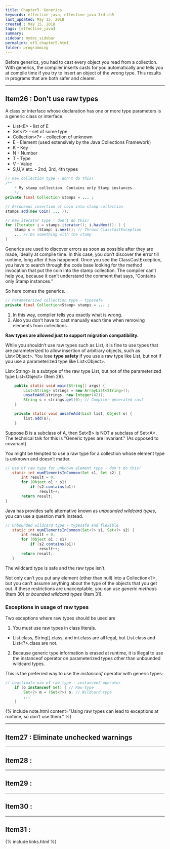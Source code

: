 ```yaml
---
title: Chapter5. Generics
keywords: effective java, effective java 3rd ch5
last_updated: May 15, 2018
created : May 15, 2018
tags: [effective_java]
summary:
sidebar: mydoc_sidebar
permalink: ef3_chapter5.html
folder: programming
---
```


Before generics, you had to cast every object you read from a collection.
With generics, the compiler inserts casts for you automatically and tells you at compile time
if you try to insert an object of the wrong type. This results in programs that are both safer and clearer.

***
## Item26 : Don't use raw types 

A class or interface whose declaration has one or more type parameters is a generic class or interface.
 - List\<E> - list of E
 - Set<?> - set of some type
 - Collection<?> - collection of unknown
 - E - Element (used extensively by the Java Collections Framework)
 - K - Key
 - N - Number
 - T - Type
 - V - Value
 - S,U,V etc. - 2nd, 3rd, 4th types
 
````java
// Raw collection type - don't do this!
/**
    * My stamp collection. Contains only Stamp instances.
    */
private final Collection stamps = ... ;  

// Erroneous insertion of coin into stamp collection
stamps.add(new Coin( ... ));  

// Raw iterator type - don't do this!
for (Iterator i = stamps.iterator(); i.hasNext(); ) {
    Stamp s = (Stamp) i.next(); // Throws ClassCastException
    ... // Do something with the stamp
}
````
 
Generics are used to discover errors as soon as possible after they are made, ideally at compile time.
In this case, you don’t discover the error till runtime, long after it has happened.
Once you see the ClassCastException, you have to search through the code base looking for the method invocation that put the coin into the stamp collection.
The compiler can’t help you, because it can’t understand the comment that says, “Contains only Stamp instances.”

So here comes the generics.

````java
// Parameterized collection type - typesafe
private final Collection<Stamp> stamps = ... ;
````
1. In this way, compiler tells you exactly what is wrong.
2. Also you don't have to cast manually each time when removing elements from collections.

**Raw types are allowed just to support migration compatibility.**

While you shouldn’t use raw types such as List, it is fine to use types that are parameterized to allow insertion of arbitrary objects, such as List\<Object>.
You lose **type safety** if you use a raw type like List, but not if you use a parameterized type like List\<Object>.

List\<String> is a subtype of the raw type List, but not of the parameterized type List\<Object> (Item 28).   

```java
    public static void main(String[] args) {
        List<String> strings = new ArrayList<String>();
        unsafeAdd(strings, new Integer(42));
        String s = strings.get(0); // Compiler-generated cast
    }

    private static void unsafeAdd(List list, Object o) {
        list.add(o);
    }
```

Suppose B is a subclass of A, then Set\<B> is NOT a subclass of Set\<A>. The technical talk for this is "Generic types are invariant." (As opposed to covariant).


You might be tempted to use a raw type for a collection whose element type is unknown and doesn’t matter. 

```java
// Use of raw type for unknown element type - don't do this!
   static int numElementsInCommon(Set s1, Set s2) {
       int result = 0;
       for (Object o1 : s1)
           if (s2.contains(o1))
               result++;
       return result;
}
```

Java has provides safe alternative known as *unbounded wildcard types*, you can use a question mark instead.

```java
// Unbounded wildcard type - typesafe and flexible
   static int numElementsInCommon(Set<?> s1, Set<?> s2) {
       int result = 0;
       for (Object o1 : s1)
           if (s2.contains(o1))
               result++;
       return result;
   }
```
The wildcard type is safe and the raw type isn’t. 

Not only can’t you put any element (other than null) into a Collection<?>,
but you can’t assume anything about the type of the objects that you get out.
If these restrictions are unacceptable, you can use *generic methods* (Item 30) 
or *bounded wildcard types* (Item 31).

### Exceptions in usage of raw types

Two exceptions where raw types should be used are
1. You must use raw types in class literals.
 - List.class, String[].class, and int.class are all legal, but List<String>.class and List<?>.class are not.
2.  Because generic type information is erased at runtime, it is illegal to use the instanceof operator on parameterized types other than unbounded wildcard types.

This is the preferred way to use the *instanceof* operator with generic types:
```java
// Legitimate use of raw type - instanceof operator
    if (o instanceof Set) { // Raw type
        Set<?> m = (Set<?>) o; // Wildcard type
        ... 
    }
```

{% include note.html content="Using raw types can lead to exceptions at runtime, so don’t use them." %}

***
## Item27 : Eliminate unchecked warnings 

***
## Item28 : 

***
## Item29 : 

***
## Item30 : 

***
## Item31 : 




{% include links.html %}

